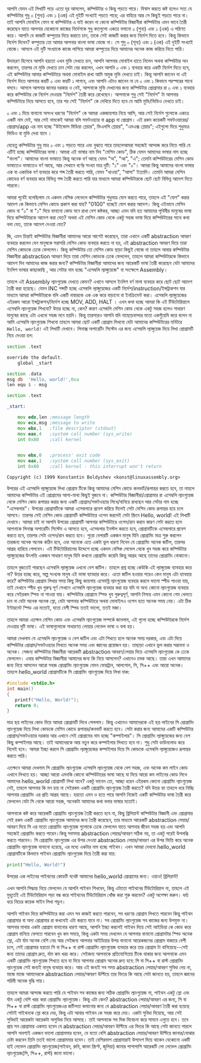 আপনি যেমন এই লিখাটি পড়ে এতো দূর আসলেন, কম্পিউটার ও কিন্তু পড়তে পারে। বিস্বাস করতে কষ্ট হলেও সত্য যে কম্পিউটার শুধু ০ (শুন্য) এবং ১ (এক) এই দুইটি সংখ্যাই পড়তে পারে; এর বাহিরে আর সে কিছুই পড়তে পারে না। তাই আপনি মোবাইল ফোন বা কম্পিউটার এ যাই করেন না কেনো কম্পিউটার বিজ্ঞানীরা কম্পিউটার এমন ভাবে তৈরী করেছেন যাতে আপনার যেকোনো কাজের নির্দেশকে শুধু কতগুলো একত্রে বসানো ০ (শুন্য) এবং ১ (এক) এ পরিণত করে। আপনি যে কাজটি কম্পুতার দিয়ে করাতে চান, তাকে সেই কাজটি করার জন্য নির্দেশ দিতে হবে। কিন্তু কিভাবে নির্দেশ দিবেন? কম্পুতার তো আমার আপনার বাংলা ভাষা বোজে না। সে শুদু ০ (শূন্য) এবং ১ (এক) এই দুইটি সংখ্যাই বোজে। আসলে এই দুটি সংখ্যাকে কাজে লাগিয়ে আমরা কম্পুতের দিয়ে আমাদের অনেক কাজ করিয়ে নিতে পারি। 

উদাহরণ হিসেবে আপনি হয়তো এখন মুভি দেখতে চান, আপনি আপনার মোবাইল হাতে নিলেন অথবা কম্পিউটার অন করলেন, তারপর যে মুভি দেখতে চান সেটা বের করলেন, এখন আপনি ০ এবং ১ ব্যবহার করে একটি নির্দেশ দিতে হবে, এই কম্পিউটার আমার কম্পিউটারে অথবা মোবাইল রাখা আমি অমুক মুভি দেখতে চাই। কিন্তু আপনি জানেন না এই নির্দেশ দিতে আপনার কয়টি ০ এবং কয়টি ১ লাগবে, এবং আপনি এটাও জানেন না যে ০ এবং ১ কিভাবে পরস্পরের সাথে বসবে। আসলে আপনার জানার দরকার ও নেই, আপনাকে মুভি দেখানোর জন্য কম্পিউটার প্রোগ্রামার রা ০ এবং ১ ব্যবহার করে কম্পিউটার কে নির্দেশ দেওয়ার "নির্দেশ" তৈরী করে রেখেছেন। আপনাকে শুধু সেই "নির্দেশ" টা আপনার কম্পিউটারে নিয়ে আসতে হবে, তার পর  সেই "নির্দেশ" কে দেখিয়ে দিতে হবে যে আমি মুভি/ভিডিও  দেখতে চাই। 

০ এবং ১ দিয়ে বানানো অসংখ ধরণের "নির্দেশ" কে আমরা একজায়গায় নিয়ে আসি, আর সেই নির্দেশ গুলোকে একত্রে একটি নাম দেই, আর সেই নামকেই আমরা বলি সফটওয়্যার বা app বা প্রোগ্রাম।  এই রকম কয়েকটি সফটওয়ারের/প্রোগ্রাম/app এর  নাম হচ্ছে "উইন্ডোস মিডিয়া প্লেয়ার", ভিএলসি  প্লেয়ার", "এমএক্স প্লেয়ার"; এইগুলো দিয়ে শুধুমাত্র ভিডিও বা মুভি দেখা যাবে । 


যেহেতু কম্পিউটার শুধু মাত্র ০ এবং ১ পড়তে পারে এবং বুঝতে পারে তাহলেআমরা সহজেই আন্দাজ করে নিতে পারি যে এটিই হচ্ছে কম্পিউটারের ভাষা। আমরা এই ভাষার নাম দিব "মেশিন কোড", ঠিক যেমন আমাদের ভাষার নাম হচ্ছে "বাংলা"। আমাদের বাংলা ভাষাতে কিন্তু অনেক বর্ণ আছে যেমন "অ", "আ", "এ"; তেমনি কম্পিউটারের মেশিন কোড ভাষাতেও ভাষাতেও বর্ণ আছে, আর সেখানে বর্ণের সংখ্যা মাত্র দুটি: "১" এবং "০"।  আমরা কিন্তু আমাদের বাংলা ভাষার এক বা একাধিক বর্ণ ব্যবহার করে শব্দ তৈরী করতে পারি, যেমন "খাওয়া", "আসা" ইত্যাদি। তেমনি আমরা মেশিন কোডের বর্ণ ব্যবহার করে বিভিন্ন শব্দ তৈরী করতে পারি যার মাধ্যমে আমরা কম্পিউটারকে ছোট ছোট বিভিন্ন আদেশ দিতে পারবো। 

আমরা পূর্বেই বলেছিলাম যে একদম বেসিক লেভেলে কম্পিউটার শুধুমাত্র যোগ করতে পারে, তাহলে এই "যোগ" করার আদেশ কে কিভাবে মেশিন কোডে প্রকাশ করা যায়? "0100" হচ্ছেই যোগ করার আদেশ। কিন্তু এইভাবে মেশিন কোড বা "০" বা "১" দিয়ে বানানো কোড মনে রাখা বেশ কষ্টকর, আচ্ছা এমন যদি হত আমাদের পৃথিবীর মানুষের ভাষা দিয়ে কম্পিউটারকে আদেশ করা যেত? অথবা এই মেশিন কোড থেকে একটু সহজ ভাষা দিয়ে কম্পিউটারের সাথে কথা বলা যেত, তাকে আদেশ দেওয়া যেত? 

জি, এমন চিন্তাই কম্পিউটার বিজ্ঞানীরা আমাদের আরো আগেই করেছেন, তারা এখানে একটি abstraction আবরণ ব্যবহার করলেন যেন মানুষকে সরাসরি মেশিন কোড ব্যবহার করতে না হয়, এই abstraction আবরণ দিয়ে তারা মেশিন কোডকে ঢেকে ফেললেন। কিন্তু কম্পিউটার তো মেশিন কোড ছাড়া কিছুই বোজে না তাহলে আবার কম্পিউটার বিজ্ঞানীরা abstraction আবরণ দিয়ে তারা মেশিন কোডকে ঢেকে ফেললেন, তাহলে আমরা কম্পিউটারকে কিভাবে আদেশ দিব আমাদের কাজ করার জন্য? কম্পিউটার বিজ্ঞানীরা আমাদের জন্য আরেকটি ভাষা তৈরী করেছেন যেটা আমাদের ইংলিশ ভাষার কাছাকাছি , আর সেটার নাম হচ্ছে "এসেম্বলি ল্যাঙ্গুয়েজে" বা সংক্ষেপে Assembly। 

তাহলে এই Assembly ল্যাংগুয়েজ দেখতে কেমন? এখানে আসলে ইংলিশ বর্ণ মালা ব্যবহার করে ছোট ছোট আদেশ তৈরী করা হয়েছে। যেমন INC শব্দটি হচ্ছে  এসেম্বলি ল্যাঙ্গুয়েজের একটি নির্দেশ/instruction/ইন্সট্রাকশন যার মাধ্যমে আমরা কম্পিউটারকে বলি একটি নাম্বারকে এক এক করে বাড়ানো বা ইনক্রিমেন্ট করা। এসেম্বলি ল্যাঙ্গুয়েজের এইরকম আরো ইন্সট্রাকশন/নির্দেশ হচ্ছে MOV, ADD, HALT  । এখন কথা হচ্ছে আমরা কি এই টিউটোরিয়ালে এসেম্বলি ল্যাংগুয়েজ শিখবো? উত্তর হচ্ছে না, কেন? কারণ এসেম্বলি মেশিন কোড থেকে একটু সহজ হলেও সাধারণ মানুষের কাছে এটা এখনো সহজ মনে হয়নি। কিন্তু তারপরেও আপনি যদি নাছোড়বান্দার মতো একগুঁয়েমি করে বলেন না আমি এসেম্বলি ল্যাংগুয়েজ শিখবো তাহলে আমরা ছোট একটি প্রোগ্রাম লিখবো যেটা আমাদের কম্পিউটারের মনিটরে `Hello, world!` এই লিখাটি দেখাবে। লিনাক্স অপারেটিং সিস্টেম এর জন্য এসেম্বলি ল্যাঙ্গুয়েজ দিয়ে  লিখা প্রোগ্রামটি নিচে দেওয়া হল: 


```asm {.line-numbers}
section .text

override the default.
    global _start

section .data
msg db  'Hello, world!',0xa
len equ $ - msg         

section .text

_start:

    mov edx,len ;message length
    mov ecx,msg ;message to write
    mov ebx,1   ;file descriptor (stdout)
    mov eax,4   ;system call number (sys_write)
    int 0x80    ;call kernel


    mov ebx,0   ;process' exit code
    mov eax,1   ;system call number (sys_exit)
    int 0x80    ;call kernel - this interrupt won't return
```
`Copyright (c) 1999 Konstantin Boldyshev <konst@linuxassembly.org>`


উপরের এই এসেম্বলি ল্যাঙ্গুয়েজে লিখা প্রোগ্রাম টিকে কিন্তু আমাদের মেশিন কোডে কনভার্ট/রূপান্তর করতে হবে, তা নাহলে আমাদের কম্পিউটার এই প্রোগ্রামের আগা-মাথা কিছুই বুজবে না। কম্পিউটার বিজ্ঞানীরা/প্রোগ্রামার রা এসেম্বলি ল্যাংগুয়েজ থেকে মেশিন কোড রূপান্তর করার জন্য একটি প্রোগ্রাম/সফটওয়্যার লিখে/বানিয়ে রাখছেন আর সেটার নাম হচ্ছে "এসেম্বলার"। উপরের প্রোগ্রামটিকে আমরা এসেম্বলারে প্রবেশ করিয়ে দিলেই সেটা মেশিন কোড রূপান্তর হয়ে চলে আসবে। তারপর সেই মেশিন কোড প্রোগ্রামটি কম্পিউটারে ওপেন করলেই সেটা স্ক্রিনে Hello, world! এই লিখাটি দেখাবে। আমরা চাই না আপনি উপরের প্রোগ্রামটি আপনার কম্পিউটারে ওপেন/রান করান কারণ সেটা করতে হলে আপনাকে লিনাক্স অপারেটিং সিস্টেম এ আসতে হবে, এসেম্বলার ইনস্টল করতে হবে, প্রোগ্রামটিকে এসেম্বলারে প্রবেশ করতে হবে, তারপর সেটা ওপেন/রান করতে হবে। পুরো বেপারটি একজন মানুষ যিনি প্রোগ্রামিং মাত্র শুরু করলেন তারজন্য অনেক অনেক কঠিন হবে, এবং অনেকে এতে একটা ভুল ধারণা নিবেন যে প্রোগ্রামিং অনেক জটিল, তারপর আগ্রহ হারিয়ে পেলবেন। এই টিউটোরিয়ালের উদ্দেশে হচ্ছে একদম বেসিক লেভেল থেকে খুব সহজ করে কম্পিউটার ল্যাঙ্গুয়েজের উৎপত্তি একজন সাধারণ মানুষ যিনি কখনো প্রোগ্রামিং করেনি কিন্তু আগ্রহ আছে তাদের প্রোগ্রামিং বোঝানো। 

তাহলে বুজতেই পারছেন এসেম্বলি ল্যাঙ্গুয়েজ এখনো বেশ জটিল। তাহলে প্রশ্ন হচ্ছে কেউকি এই ল্যাঙ্গুয়েজ ব্যাবহার করে না? উত্তর হচ্ছে করে, অল্প সংখ্যক মানুষ এই ভাষা ব্যাবহার করে। এতো জটিল হওয়ার পরেও কেন মানুষ এটা ব্যাবহার করে? কম্পিউটার প্রোগ্রাম লিখার সময় কিছু কিছু জায়গায় এসেমব্লি ল্যাংগুয়েজ ব্যবহার করলে ভালো স্পীড পাওয়া যায়, তাই যেখানে স্পীড খুব গুরুত্ব পূর্ণ সেখানে এসেম্বলি ল্যাংগুয়েজ ব্যবহার করা হয় যদি না অন্য কোনো ল্যাংগুয়েজ ব্যবহার করে সেইরকম স্পিড না পাওয়া যায়। কম্পিউটার প্রোগ্রামে স্পিড খুব গুরুত্বপূর্ণ, আপনি নিশ্চয় এমন কোনো গেম খেলতে চান না যেটা অনেক অনেক স্লো, যেটা আপনার কম্পিউটারে অথবা মোবাইলএ ওপেন হতে অনেক সময় নেয়। এটা  ঠিক ইন্টারনেট স্পিড এর মতোই, যতো বেশী স্পিড ততই ভালো, ততই মজা। 

তাহলে আমরা এতক্ষন মেশিন কোড এবং এসেম্বলি ল্যাংগুয়েজ সম্পর্কে জানলাম, এই গুলো হচ্ছে কম্পিউটারকে নির্দেশ দেওয়ার দুটি ভাষা। এই ভাষাগুলোকে সাধারণত লোয়ার লেভেল ভাষা ও বলা হয়। 

আমরা দেখলাম যে এসেম্বলি ল্যাংগুয়েজ ও বেশ জটিল এবং এটা শিখতে হলে অনেক সময় দরকার, এবং এটা দিয়ে কম্পিউটার প্রোগ্রাম/সফটওয়্যার লিখতে অনেক সময় এবং জ্ঞানের প্রয়োজন হয়। তাছাড়া এখানে ভুল করার সম্ভাবনা ও অনেক। সেজন্য কম্পিউটার বিজ্ঞানীরা আরেকটি abstraction আবরণ/লেয়ার দিয়ে এসেম্বলি ল্যাংগুয়েজ কে ঢেকে ফেললেন। এবার কম্পিউটার বিজ্ঞানীরা আমাদের জন্য কি নিয়ে আসলেন? এখানেও চমক আছে। তারা এখন আমাদের জন্য নিয়ে আসলেন আরো সহজ প্রোগ্রামিং ল্যাংগুয়েজ যেমন ফোরট্রান, আলগোল, সি, সি++ এবং আরো অনেক। তাহলে hello_world  প্রোগ্রামটিকে সি প্রোগ্রামিং ল্যাংগুয়েজ দিয়ে লিখা যাক: 

```c {.line-numbers}
#include <stdio.h>
int main() 
{
   printf("Hello, World!");
   return 0;
}
```

মাত্র ছয় লাইনের কোড দিয়ে আমরা প্রোগ্রামটি লিখে পেললাম। কিন্তু এখানেও আমাদেরকে এই ছয় লাইনের সি প্রোগ্রামিং ল্যাংগুয়েজ দিয়ে লিখা কোডকে মেশিন কোডে রূপান্তর/কনভার্ট করতে হবে। সেটা করার জন্য আমাদের একটি কম্পিউটার প্রোগ্রাম/সফটওয়্যার দরকার আর এখানে সেই প্রোগ্রামের নাম হচ্ছে "কম্পাইলার"। সি প্রোগ্রামিং ল্যাঙ্গুয়েজের জন্য বেশ কিছু কম্পাইলার আছে। তাই আমাদেরকে আর নতুন করে কম্পাইলার লিখতে হবে না। শুধু সেটা ডাউনলোড করে নিলেই হবে। আমরা ইচ্ছা করলে সি প্রোগ্রামিং ল্যাঙ্গুয়েজের কম্পাইলার দিয়ে সি কোডকে এসেম্বলি ল্যাঙ্গুয়েজেও রূপান্তর করতে পারি। 

এতক্ষনে আমরা দেখলাম সি প্রোগ্রামিং ল্যাংগুয়েজ এসেম্বলি ল্যাংগুয়েজ থেকে বেশ সহজ, এবং অনেক কম লাইন কোড এখানে লিখতে হয়। আচ্ছা আরো এমনকি কোনো কম্পিউটারের ভাষা আছে যা দিয়ে আরো কম লাইনের কোড লিখে আমাদের hello_world প্রোগ্রামটি লিখা যাবে? একটু ভাবেন তো, আচ্ছা ধরেন এইরকম কোনো প্রোগ্রামিং ল্যাংগুয়েজ নেই, তাহলে আপনার কি মন চায় না সেইরকম একটি প্রোগ্রামিং ল্যাংগুয়েজ তৈরী করতে? যদি উত্তর হ্যা তাহলে ধরে নিচ্ছি আপনার প্রোগ্রামিং এর প্রতি আগ্রহ আছে। হয়তো এমন ও হতে পারে আপনি নিজেই একটি কম্পিউটার ভাষা তৈরী করে ফেললেন যেটা সি থেকে আরো সহজ, অনেকটা আমাদের কথা বলার ভাষার মতোই। 

আপনাকে কষ্ট করে আরেকটি প্রোগ্রামিং ল্যাংগুয়েজ তৈরী করতে হবে না, কিছু ব্রিলিয়ান্ট কম্পিউটার বিজ্ঞানী এবং প্রোগ্রামার সেই রকম একটি প্রোগ্রামিং ল্যাংগুয়েজ আমাদের জন্য তৈরী করেছেন, তার মাধ্যমে আরেকটি abstraction লেয়ার/আবরণ দিয়ে সি এর মতো প্রোগ্রামিং ল্যাংগুয়েজ গুলোকে ঢেকে ফেললেন যাতে আপনার জীবন সহজ হয় এবং আপনি সহজেই প্রোগ্রামিং করতে পারেন।কিন্তু সবসময় abstraction লেয়ার/আবরণ সঠিক নয়, তা একটু পরেই উপলব্ধি করতে পারবেন। সি প্রোগ্রামিং ল্যাংগুয়েজ এর উপর দেওয়া abstraction লেয়ার/আবরণ এর উপর ভিত্তি করে অনেক প্রোগ্রামিং ল্যাংগুয়েজ বানানো হয়েছে, এর মধ্যে একটার নাম হচ্ছে পাইথন। এখন আমরা দেখবো hello_world প্রোগ্রামটিকে কিভাবে পাইথন প্রোগ্রামিং ল্যাংগুয়েজ দিয়ে তৈরী করা যায়:
```python 
print("Hello, World!")
```


উপরের এক লাইনের পাইথনের কোডটি যথেষ্ট আমাদের hello_world প্রোগ্রামের জন্য। ওয়াও! ব্রিলিয়ান্ট! 

এখন আপনি সিদ্ধান্ত নিয়ে ফেললেন যে আপনি পাইথন শিখবেন, কিন্তু এটাতো পাইথনের টিউটোরিয়াল না, তাহলে এই মুহূর্তেই এই টিউটোরিয়াল পড়া বন্ধ করে পাইথনের টিউটোরিয়াল খোঁজ করা শুরু করবেন? একটু অপেক্ষা করুন। ধর্য্য ধরে নিচের কয়েক লাইন লিখা পড়ুন।

আপনি পাইথন দিয়ে কম্পিউটারে করা এমন সব কাজই করতে পারবেন, সব ধরণের প্রোগ্রাম লিখতে পারবেন কিন্তু পাইথন প্রোগ্রামার বা অন্য প্রোগ্রামার রা কখনোই এটা করতে যাবে না। সব প্রোগ্রামিং ল্যাংগুয়েজ সব কাজের জন্য উপযুক্ত না। আপনার মাথায় একটা প্রোগ্রাম বানানোর ধারণা আছে, আপনি ইচ্ছা করলেই পাইথন দিয়ে সেই আইডিয়া কে কোড করে প্রোগ্রাম বানিয়ে ফেলতে পারবেন খুব কম সময়ে, কিন্তু একটা সময় দেখলেন যে আপনার বানানো প্রোগ্রামটার স্পিড অনেক স্লো, এটা র্যাম অনেক বেশি নেয় আর সেইজন্য আপনার আইডিয়ার উপর বানানো আরেকজনের প্রোগ্রাম বাজারে বেশী চলে, সেই প্রোগ্রামার হয়তো সি বা সি++ বা রাস্ট প্রোগ্রামিং ল্যাংগুয়েজ ব্যবহার করে তার প্রোগ্রাম টা বানিয়েছে--সেই জন্য তাদের প্রোগ্রাম দ্রুত, র্যাম কম খরচ করে। সেইজন্য আপনাকে প্রতিযোগিতায় টিকে থাকার জন্য আপনাকে এমন একটি প্রোগ্রামিং ল্যাংগুয়েজ শিখতে হবে যা দিয়ে আপনার প্রোগ্রাম অনেক দ্রুত হবে: সি বা সি++ বা রাস্ট প্রোগ্রামিং ল্যাংগুয়েজ সেই জন্যই মানুষ ব্যবহার করে। আর এই জন্যই সব সময় abstraction লেয়ার/আবরণ সুবিধা দেয় না, মাজে মাজে আমাদেরকে abstraction লেয়ার/আবরণ উল্টিয়ে তার ভিতর কি আছে সেটা জানতে হয়, তাহলে জ্ঞানের পরিধী অনেক বৃদ্ধি পায়। 

তাহলে আমরা আন্দাজ করতে পারি যে পাইথন সব কাজের জন্য সঠিক প্রোগ্রামিং ল্যাংগুয়েজ না, পাইথন একটু স্লো এবং র্যাম একটু বেশি খরচ করা প্রোগ্রামিং ল্যাংগুয়েজ। কিন্তু এটা কেন? abstraction লেয়ার/আবরণ এর জন্য, সি বা সি++ বা রাস্ট প্রোগ্রামিং ল্যাংগুয়েজএর জটিলতা কমানোর জন্য যে abstraction লেয়ার/আবরণ তৈরী করা হয়েছে সেটাই পাইথনকে স্লো করে দেয়, কিন্তু এটা আবার পাইথন কে সহজ করে দেয়। একটা সুবিধা দিয়েছে, আর সেই সুবিধাই আরেকটা  আরেকটা অসুবিধা নিয়ে আসছে। তাই আপনাকে সব দিক বিবেচনা করে সামনে এগুতে হবে। তবে প্রায় সব প্রোগ্রামার একমত হবেন যে abstraction লেয়ার/আবরণ উল্টিয়ে এর ভিতর কি আছে সেটা জানতে পারলে আপনি অবশ্যই একজন ভালো প্রোগ্রামমার হবেন, যে যতো বেশি abstraction লেয়ার/আবরণ উল্টিয়ে জানার/বোঝার চেষ্টা করবেন তিনি ততই ভালো প্রোগ্রামমার হবেন। তাই বেশিরভাগ প্রোগ্রামারাই উপদেশ দিয়ে থাকেন যেকোনো একটি হাই লেভেল প্রোগ্রামিং ল্যাংগুয়েজ(পাইথন, রুবি, জাভা স্ক্রিপ্ট, জুলিয়া) জানার পাশাপাশি আরেকটি লো লেভেল প্রোগ্রামিং ল্যাংগুয়েজ(সি, সি++, রাস্ট) জানা ভালো।

